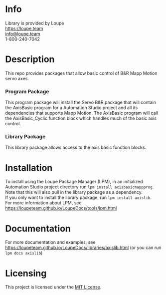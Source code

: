 # Info
Library is provided by Loupe  
https://loupe.team  
info@loupe.team  
1-800-240-7042  

# Description
This repo provides packages that allow basic control of B&R Mapp Motion servo axes.  

### Program Package
This program package will install the Servo B&R package that will contain the AxisBasic program for a Automation Studio project and all its dependencies that supports Mapp Motion.
The AxisBasic program will call the AxisBasic_Cyclic function block which handles much of the basic axis control.

### Library Package
This library package allows access to the axis basic function blocks.

# Installation
To install using the Loupe Package Manager (LPM), in an initialized Automation Studio project directory run `lpm install axisbasicmappprog`. Note that this will also pull in the library package as a dependency.  
If you only want to install the library package, run `lpm install axislib`.   
For more information about LPM, see https://loupeteam.github.io/LoupeDocs/tools/lpm.html

# Documentation
For more documentation and examples, see https://loupeteam.github.io/LoupeDocs/libraries/axislib.html (or you can run `lpm docs axislib`)

# Licensing

This project is licensed under the [MIT License](LICENSE).
